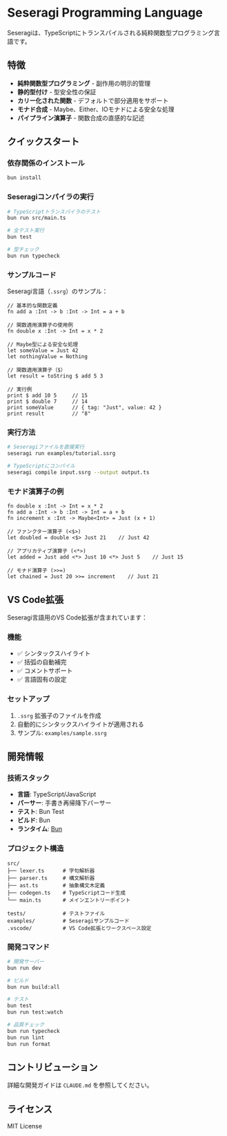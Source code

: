 # Seseragi Programming Language

Seseragiは、TypeScriptにトランスパイルされる純粋関数型プログラミング言語です。

## 特徴

- **純粋関数型プログラミング** - 副作用の明示的管理
- **静的型付け** - 型安全性の保証
- **カリー化された関数** - デフォルトで部分適用をサポート
- **モナド合成** - Maybe、Either、IOモナドによる安全な処理
- **パイプライン演算子** - 関数合成の直感的な記述

## クイックスタート

### 依存関係のインストール

```bash
bun install
```

### Seseragiコンパイラの実行

```bash
# TypeScriptトランスパイラのテスト
bun run src/main.ts

# 全テスト実行
bun test

# 型チェック
bun run typecheck
```

### サンプルコード

Seseragi言語（`.ssrg`）のサンプル：

```seseragi
// 基本的な関数定義
fn add a :Int -> b :Int -> Int = a + b

// 関数適用演算子の使用例
fn double x :Int -> Int = x * 2

// Maybe型による安全な処理
let someValue = Just 42
let nothingValue = Nothing

// 関数適用演算子（$）
let result = toString $ add 5 3

// 実行例
print $ add 10 5     // 15
print $ double 7     // 14
print someValue      // { tag: "Just", value: 42 }
print result         // "8"
```

### 実行方法

```bash
# Seseragiファイルを直接実行
seseragi run examples/tutorial.ssrg

# TypeScriptにコンパイル
seseragi compile input.ssrg --output output.ts
```

### モナド演算子の例

```seseragi
fn double x :Int -> Int = x * 2
fn add a :Int -> b :Int -> Int = a + b
fn increment x :Int -> Maybe<Int> = Just (x + 1)

// ファンクター演算子 (<$>)
let doubled = double <$> Just 21    // Just 42

// アプリカティブ演算子 (<*>)  
let added = Just add <*> Just 10 <*> Just 5    // Just 15

// モナド演算子 (>>=)
let chained = Just 20 >>= increment    // Just 21
```

## VS Code拡張

Seseragi言語用のVS Code拡張が含まれています：

### 機能
- ✅ シンタックスハイライト
- ✅ 括弧の自動補完
- ✅ コメントサポート
- ✅ 言語固有の設定

### セットアップ
1. `.ssrg` 拡張子のファイルを作成
2. 自動的にシンタックスハイライトが適用される
3. サンプル: `examples/sample.ssrg`

## 開発情報

### 技術スタック
- **言語**: TypeScript/JavaScript
- **パーサー**: 手書き再帰降下パーサー
- **テスト**: Bun Test
- **ビルド**: Bun
- **ランタイム**: [Bun](https://bun.sh)

### プロジェクト構造
```
src/
├── lexer.ts      # 字句解析器
├── parser.ts     # 構文解析器
├── ast.ts        # 抽象構文木定義
├── codegen.ts    # TypeScriptコード生成
└── main.ts       # メインエントリーポイント

tests/            # テストファイル
examples/         # Seseragiサンプルコード
.vscode/          # VS Code拡張とワークスペース設定
```

### 開発コマンド
```bash
# 開発サーバー
bun run dev

# ビルド
bun run build:all

# テスト
bun test
bun run test:watch

# 品質チェック
bun run typecheck
bun run lint
bun run format
```

## コントリビューション

詳細な開発ガイドは `CLAUDE.md` を参照してください。

## ライセンス

MIT License
